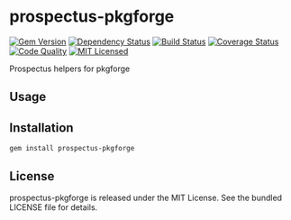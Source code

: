 prospectus-pkgforge
=========

[![Gem Version](https://img.shields.io/gem/v/prospectus-pkgforge.svg)](https://rubygems.org/gems/prospectus-pkgforge)
[![Dependency Status](https://img.shields.io/gemnasium/akerl/prospectus-pkgforge.svg)](https://gemnasium.com/akerl/prospectus-pkgforge)
[![Build Status](https://img.shields.io/circleci/project/akerl/prospectus-pkgforge.svg)](https://circleci.com/gh/akerl/prospectus-pkgforge)
[![Coverage Status](https://img.shields.io/codecov/c/github/akerl/prospectus-pkgforge.svg)](https://codecov.io/github/akerl/prospectus-pkgforge)
[![Code Quality](https://img.shields.io/codacy/a125103a704642cea2ebcbc7f561ed34.svg)](https://www.codacy.com/app/akerl/prospectus-pkgforge)
[![MIT Licensed](https://img.shields.io/badge/license-MIT-green.svg)](https://tldrlegal.com/license/mit-license)

Prospectus helpers for pkgforge

## Usage

## Installation

    gem install prospectus-pkgforge

## License

prospectus-pkgforge is released under the MIT License. See the bundled LICENSE file for details.


